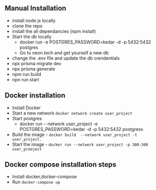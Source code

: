 ## Manual Installation
- install node js locally
- clone the repo
- install the all dependancies (npm install)
- Start the db locally
    - docker run -e POSTGRES_PASSWORD=kedar -d -p 5432:5432 postgres
    - Go to neon.tech and get yourself a new db
- change the .env file and update the db crendentials
- npx prisma migrate dev
- npx prisma generate
- npm run build
- npn run start

## Docker installation
- Install Docker
- Start a new network `docker network create user_project`
- Start postgres
    - docker run --network user_project -e POSTGRES_PASSWORD=kedar -d -p 5432:5432 postgress
- Build the image - `docker build  --network user_project -t user_project.`
- Start the image - `docker run --network user_project -p 300:300 user_preoject`

## Docker compose installation steps
- Install docker,docker-compose
- Run `docker-compose up`